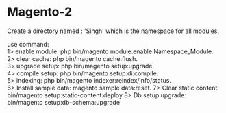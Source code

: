 # Magento-2
Create a directory named : 'Singh'  which is the namespace for all modules.

use command: <br/>
1> enable module: php bin/magento module:enable Namespace_Module. <br/>
2> clear cache:  php bin/magento cache:flush. <br/>
3> upgrade setup: php bin/magento setup:upgrade. <br/>
4> compile setup: php bin/magento setup:di:compile. <br/>
5> indexing: php bin/magento indexer:reindex/info/status. <br/>
6> Install sample data: magento sample data:reset.
7> Clear static content: bin/magento setup:static-content:deploy
8> Db setup upgrade: bin/magento setup:db-schema:upgrade
